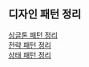 ## 디자인 패턴 정리

<a href="./src/main/java/singleton">싱글톤 패턴 정리 </a>
<br>
<a href="./src/main/java/strategy">전략 패턴 정리 </a>
<br>
<a href="./src/main/java/state">상태 패턴 정리 </a>
